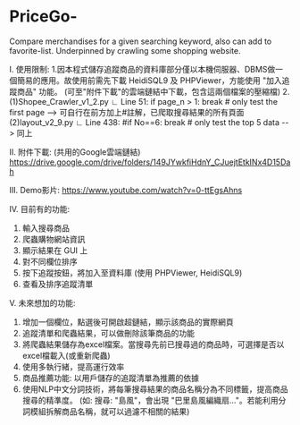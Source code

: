 # PriceGo-
Compare merchandises for a given searching keyword, also can add to favorite-list. Underpinned by crawling some shopping website.

I. 使用限制:
1.因本程式儲存追蹤商品的資料庫部分僅以本機伺服器、DBMS做一個簡易的應用。故使用前需先下載 HeidiSQL9 及 PHPViewer，方能使用 "加入追蹤商品" 功能。
(可至"附件下載"的雲端鏈結中下載，包含這兩個檔案的壓縮檔)
2.
(1)Shopee_Crawler_v1_2.py 
∟ Line 51: if page_n > 1: break    # only test the first page
--> 可自行在前方加上#註解，已爬取搜尋結果的所有頁面
(2)layout_v2_9.py
∟ Line 438: #if No==6: break  # only test the top 5 data
--> 同上

II. 附件下載: (共用的Google雲端鏈結)
https://drive.google.com/drive/folders/149JYwkfiHdnY_CJuejtEtkINx4D15Dah

III. Demo影片:
https://www.youtube.com/watch?v=0-ttEgsAhns

IV. 目前有的功能:
1. 輸入搜尋商品
2. 爬蟲購物網站資訊
3. 顯示結果在 GUI 上
4. 對不同欄位排序
5. 按下追蹤按鈕，將加入至資料庫
(使用 PHPViewer, HeidiSQL9)
6. 查看及排序追蹤清單

V. 未來想加的功能: 
1. 增加一個欄位，點選後可開啟超鏈結，顯示該商品的實際網頁
2. 追蹤清單和爬蟲結果，可以做刪除該筆商品的功能
3. 將爬蟲結果儲存為excel檔案。當搜尋先前已搜尋過的商品時，可選擇是否以excel檔載入(或重新爬蟲)
4. 使用多執行緒，提高運行效率
5. 商品推薦功能: 以用戶儲存的追蹤清單為推薦的依據
6. 使用NLP中文分詞技術，將每筆搜尋結果的商品名稱分為不同標籤，提高商品搜尋的精準度。
(如: 搜尋: "島風"，會出現 "巴里島風編織扇..."。若能利用分詞模組拆解商品名稱，就可以過濾不相關的結果)
